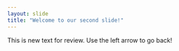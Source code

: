 ```yaml
---
layout: slide
title: "Welcome to our second slide!"
---
```

This is new text for review.
Use the left arrow to go back!
